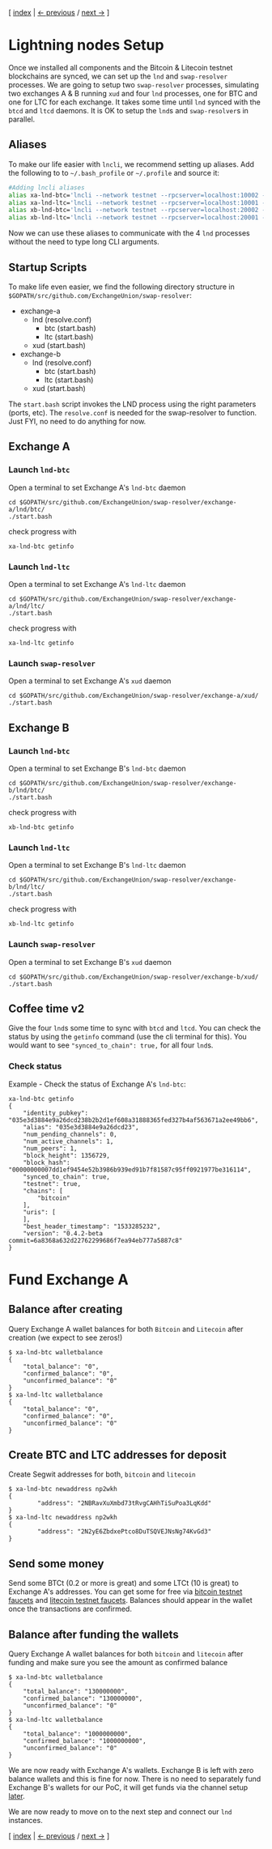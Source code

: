 [ [index](/README.md) | [<- previous](/LIGHTNING-00-install.md) / [next ->](/LIGHTNING-02-connect.md) ]

# Lightning nodes Setup

Once we installed all components and the Bitcoin & Litecoin testnet blockchains are synced, we can set up the `lnd` and `swap-resolver` processes. We are going to setup two `swap-resolver` processes, simulating two exchanges A & B running `xud` and four `lnd` processes, one for BTC and one for LTC for each exchange. It takes some time until `lnd` synced with the `btcd` and `ltcd` daemons. It is OK to setup the `lnd`s and `swap-resolver`s in parallel.

## Aliases
To make our life easier with `lncli`, we recommend setting up aliases. Add the following to to `~/.bash_profile` or `~/.profile` and source it:

```bash
#Adding lncli aliases
alias xa-lnd-btc='lncli --network testnet --rpcserver=localhost:10002 --no-macaroons'
alias xa-lnd-ltc='lncli --network testnet --rpcserver=localhost:10001 --no-macaroons'
alias xb-lnd-btc='lncli --network testnet --rpcserver=localhost:20002 --no-macaroons'
alias xb-lnd-ltc='lncli --network testnet --rpcserver=localhost:20001 --no-macaroons'
```

Now we can use these aliases to communicate with the 4 `lnd` processes without the need to type long CLI arguments.

## Startup Scripts
To make life even easier, we find the following directory structure in `$GOPATH/src/github.com/ExchangeUnion/swap-resolver`:

*	exchange-a
	+	lnd (resolve.conf)
		*	btc (start.bash)
		*	ltc (start.bash)
	+	xud (start.bash)
*	exchange-b
	+	lnd (resolve.conf)
		*	btc (start.bash)
		*	ltc (start.bash)
	+	xud (start.bash)

The `start.bash` script invokes the LND process using the right parameters (ports, etc). The `resolve.conf` is needed for the swap-resolver to function. Just FYI, no need to do anything for now.

## Exchange A
### Launch `lnd-btc`
Open a terminal to set Exchange A's `lnd-btc` daemon
```shell
cd $GOPATH/src/github.com/ExchangeUnion/swap-resolver/exchange-a/lnd/btc/
./start.bash
```

check progress with
```shell
xa-lnd-btc getinfo
```
### Launch `lnd-ltc`
Open a terminal to set Exchange A's `lnd-ltc` daemon
```shell
cd $GOPATH/src/github.com/ExchangeUnion/swap-resolver/exchange-a/lnd/ltc/
./start.bash
```

check progress with
```shell
xa-lnd-ltc getinfo
```

### Launch `swap-resolver`
Open a terminal to set Exchange A's `xud` daemon
```shell
cd $GOPATH/src/github.com/ExchangeUnion/swap-resolver/exchange-a/xud/
./start.bash
```


## Exchange B
### Launch `lnd-btc`
Open a terminal to set Exchange B's `lnd-btc` daemon
```shell
cd $GOPATH/src/github.com/ExchangeUnion/swap-resolver/exchange-b/lnd/btc/
./start.bash
```

check progress with
```shell
xb-lnd-btc getinfo
```
### Launch `lnd-ltc`
Open a terminal to set Exchange B's `lnd-ltc` daemon
```shell
cd $GOPATH/src/github.com/ExchangeUnion/swap-resolver/exchange-b/lnd/ltc/
./start.bash
```

check progress with
```shell
xb-lnd-ltc getinfo
```
### Launch `swap-resolver`
Open a terminal to set Exchange B's `xud` daemon
```shell
cd $GOPATH/src/github.com/ExchangeUnion/swap-resolver/exchange-b/xud/
./start.bash
```


## Coffee time v2

Give the four `lnd`s some time to sync with `btcd` and `ltcd`. You can check the status by using the `getinfo` command (use the cli terminal for this). You would want to see `"synced_to_chain": true,` for all four `lnd`s.

### Check status 

Example - Check the status of Exchange A's `lnd-btc`:

```shell
xa-lnd-btc getinfo
{
    "identity_pubkey": "035e3d3884e9a26dcd238b2b2d1ef608a31888365fed327b4af563671a2ee49bb6",
    "alias": "035e3d3884e9a26dcd23",
    "num_pending_channels": 0,
    "num_active_channels": 1,
    "num_peers": 1,
    "block_height": 1356729,
    "block_hash": "00000000007dd1ef9454e52b3986b939ed91b7f81587c95ff0921977be316114",
    "synced_to_chain": true,
    "testnet": true,
    "chains": [
        "bitcoin"
    ],
    "uris": [
    ],
    "best_header_timestamp": "1533285232",
    "version": "0.4.2-beta commit=6a8368a632d22762299686f7ea94eb777a5887c8"
}
```


# Fund Exchange A

## Balance after creating

Query Exchange A wallet balances for both `Bitcoin` and `Litecoin` after creation (we expect to see zeros!)
```shell
$ xa-lnd-btc walletbalance
{
    "total_balance": "0",
    "confirmed_balance": "0",
    "unconfirmed_balance": "0"
}
$ xa-lnd-ltc walletbalance
{
    "total_balance": "0",
    "confirmed_balance": "0",
    "unconfirmed_balance": "0"
}
```

## Create BTC and LTC addresses for deposit

Create Segwit addresses for both, `bitcoin` and `litecoin`
```shell
$ xa-lnd-btc newaddress np2wkh 
{
        "address": "2NBRavXuXmbd73tRvgCAHhTiSuPoa3LqKdd"
}
$ xa-lnd-ltc newaddress np2wkh 
{
        "address": "2N2yE6ZbdxePtco8DuTSQVEJNsNg74KvGd3"
}
```

## Send some money

Send some BTCt (0.2 or more is great) and some LTCt (10 is great) to Exchange A's addresses. You can get some for free via [bitcoin testnet faucets](README.bitcoin.md/#bitcoin-testnet-faucet) and [litecoin testnet faucets](README.litecoin.md/#litecoin-testnet-faucet). Balances should appear in the wallet once the transactions are confirmed.

## Balance after funding the wallets

Query Exchange A wallet balances for both `bitcoin` and `litecoin` after funding and make sure you see the amount as confirmed balance

```shell
$ xa-lnd-btc walletbalance
{
    "total_balance": "130000000",
    "confirmed_balance": "130000000",
    "unconfirmed_balance": "0"
}
$ xa-lnd-ltc walletbalance
{
    "total_balance": "1000000000",
    "confirmed_balance": "1000000000",
    "unconfirmed_balance": "0"
}
```

We are now ready with Exchange A's wallets. Exchange B is left with zero balance wallets and this is fine for now. There is no need to separately fund Exchange B's wallets for our PoC, it will get funds via the channel setup [later](/LIGHTNING-03-channels.md). 

We are now ready to move on to the next step and connect our `lnd` instances.

[ [index](/README.md) | [<- previous](/LIGHTNING-00-install.md) / [next ->](/LIGHTNING-02-connect.md) ]
